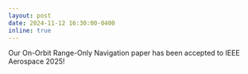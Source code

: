 ```yaml
---
layout: post
date: 2024-11-12 16:30:00-0400
inline: true
---
```


Our On-Orbit Range-Only Navigation paper has been accepted to IEEE Aerospace 2025!
